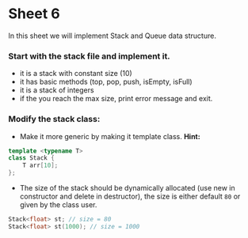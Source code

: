 # Sheet 6

In this sheet we will implement Stack and Queue data structure.

### Start with the stack file and implement it.
- it is a stack with constant size (10)
- it has basic methods (top, pop, push, isEmpty, isFull)
- it is a stack of integers
- if the you reach the max size, print error message and exit.

### Modify the stack class:

- Make it more generic by making it template class.
**Hint:**

```cpp
template <typename T>
class Stack {
    T arr[10];
};
```

- The size of the stack should be dynamically allocated (use new in constructor
and delete in destructor), the size is either default `80` or given by the class user.
```cpp
Stack<float> st; // size = 80
Stack<float> st(1000); // size = 1000
```
